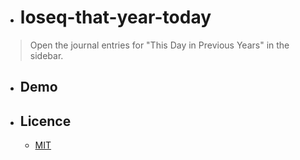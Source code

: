 - # loseq-that-year-today

> Open the journal entries for "This Day in Previous Years" in the sidebar.

- ## Demo

- ## Licence

  - [MIT](https://choosealicense.com/licenses/mit/)
